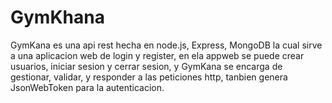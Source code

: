 # GymKhana

GymKana es una api rest hecha en node.js, Express, MongoDB la cual sirve a una aplicacion web de login y register, en ela appweb se puede crear usuarios, iniciar sesion y cerrar sesion, y GymKana se encarga de gestionar, validar, y responder a las peticiones http, tanbien genera JsonWebToken para la autenticacion. 

